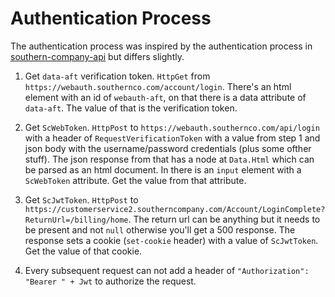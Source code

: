 ﻿# Authentication Process

The authentication process was inspired by the authentication process in [southern-company-api](https://github.com/apearson/southern-company-api?tab=readme-ov-file#how-authentication-works) but differs slightly.

1. Get `data-aft` verification token. `HttpGet` from `https://webauth.southernco.com/account/login`. There's an html element with an id of `webauth-aft`, on that there is a data attribute of `data-aft`. The value of that is the verification token.

2. Get `ScWebToken`. `HttpPost` to `https://webauth.southernco.com/api/login` with a header of `RequestVerificationToken` with a value from step 1 and json body with the username/password credentials (plus some ofther stuff).
   The json response from that has a node at `Data.Html` which can be parsed as an html document. In there is an `input` element with a `ScWebToken` attribute. Get the value from that attribute. 

3. Get `ScJwtToken`. `HttpPost` to `https://customerservice2.southerncompany.com/Account/LoginComplete?ReturnUrl=/billing/home`. The return url can be anything but it needs to be present and not `null` otherwise you'll get a 500 response.
   The response sets a cookie (`set-cookie` header) with a value of `ScJwtToken`. Get the value of that cookie.

4. Every subsequent request can not add a header of `"Authorization": "Bearer " + Jwt` to authorize the request.

